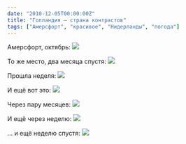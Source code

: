 ```yaml
---
date: "2010-12-05T00:00:00Z"
title: "Голландия — страна контрастов"
tags: ["Амерсфорт", "красивое", "Нидерланды", "погода"]
---
```


Амерсфорт, октябрь:
![](img:2.bp.blogspot.com/-CcFJL8Fnh58/Thias-qOTGI/AAAAAAAAI90/-jq3GElGcyc/s1600/DSC00200.picasaweb.jpg:a)

<!--more-->

То же место, два месяца спустя:
![](img:4.bp.blogspot.com/-23l3rssrtZQ/ThiZwKS7SPI/AAAAAAAAI6U/ActlaGEA7tE/s1600/DSC00434.picasaweb.jpg:a)

Прошла неделя:
![](img:4.bp.blogspot.com/-tQWTrMfWYc0/ThirJ6Q7ZXI/AAAAAAAAJAU/EsDL1IU0vx0/s1600/DSC00472.picasaweb.jpg:a)

И ещё вот это:
![](img:3.bp.blogspot.com/-IR4yWX7QLdQ/Thiab_-KVTI/AAAAAAAAI80/zOPk3RbTCpw/s1600/DSC00197.picasaweb.jpg:a)

Через пару месяцев:
![](img:3.bp.blogspot.com/-mStqcmPBa9w/ThibB3ZySwI/AAAAAAAAI-o/b3exrUL_fhY/s1600/DSC00429.picasaweb.jpg:a)

И ещё через неделю:
![](img:4.bp.blogspot.com/-i9eX11RpZd8/ThirMLQvFNI/AAAAAAAAJAY/TeOS7HS3tks/s1600/DSC00464.picasaweb.jpg:a)

… и ещё неделю спустя:
![](img:3.bp.blogspot.com/-Wb7ptPM6SJg/ThibFelZeRI/AAAAAAAAI-4/aTYG9Mmfnv4/s1600/DSC00499.picasaweb.jpg:a)
